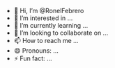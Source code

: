 - 👋 Hi, I’m @RonelFebrero
- 👀 I’m interested in ...
- 🌱 I’m currently learning ...
- 💞️ I’m looking to collaborate on ...
- 📫 How to reach me ...
- 😄 Pronouns: ...
- ⚡ Fun fact: ...

<!---
RonelFebrero/RonelFebrero is a ✨ special ✨ repository because its `README.md` (this file) appears on your GitHub profile.
You can click the Preview link to take a look at your changes.
--->

